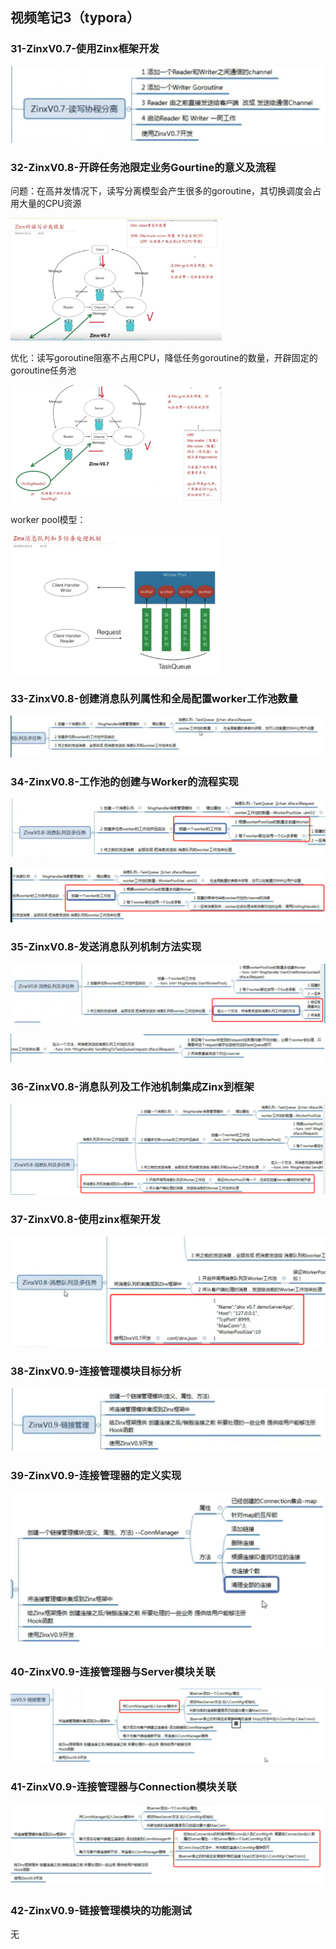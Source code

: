 ## 视频笔记3（typora）

### 31-ZinxV0.7-使用Zinx框架开发

<img src="assets/image-20211127125649598.png" alt="image-20211127125649598" style="zoom:50%;" />

### 32-ZinxV0.8-开辟任务池限定业务Gourtine的意义及流程

问题：在高并发情况下，读写分离模型会产生很多的goroutine，其切换调度会占用大量的CPU资源

<img src="assets/image-20211127140434473.png" alt="image-20211127140434473" style="zoom: 33%;" />	

优化：读写goroutine阻塞不占用CPU，降低任务goroutine的数量，开辟固定的goroutine任务池

<img src="assets/image-20211127140801016.png" alt="image-20211127140801016" style="zoom:33%;" />

worker pool模型：

<img src="assets/image-20211127135825183.png" alt="image-20211127135825183" style="zoom: 33%;" />

### 33-ZinxV0.8-创建消息队列属性和全局配置worker工作池数量

![image-20211128110526215](assets/image-20211128110526215.png)

### 34-ZinxV0.8-工作池的创建与Worker的流程实现

![image-20211128112151306](assets/image-20211128112151306.png)

![image-20211128111653256](assets/image-20211128111653256.png)

### 35-ZinxV0.8-发送消息队列机制方法实现

![image-20211128120053994](assets/image-20211128120053994.png)

![image-20211128115956943](assets/image-20211128115956943.png)

### 36-ZinxV0.8-消息队列及工作池机制集成Zinx到框架

![image-20211128120757684](assets/image-20211128120757684.png)

### 37-ZinxV0.8-使用zinx框架开发

<img src="assets/image-20211128121938558.png" alt="image-20211128121938558" style="zoom:50%;" />

### 38-ZinxV0.9-连接管理模块目标分析

<img src="assets/image-20211129215336569.png" alt="image-20211129215336569" style="zoom:50%;" />

### 39-ZinxV0.9-连接管理器的定义实现

<img src="assets/image-20211129224316859.png" alt="image-20211129224316859" style="zoom:50%;" />

### 40-ZinxV0.9-连接管理器与Server模块关联

<img src="assets/image-20211130233703764.png" alt="image-20211130233703764" style="zoom:50%;" />

### 41-ZinxV0.9-连接管理器与Connection模块关联

<img src="assets/image-20211201232835931.png" alt="image-20211201232835931" style="zoom:50%;" />

### 42-ZinxV0.9-链接管理模块的功能测试

无





